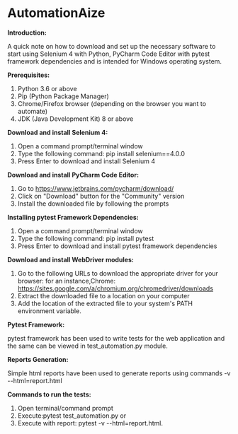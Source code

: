 # AutomationAize
 
**Introduction:**

A quick note on how to download and set up the necessary software to start using Selenium 4 with Python, PyCharm Code Editor with pytest framework dependencies and is intended for Windows operating system.

**Prerequisites:**

1. Python 3.6 or above
2. Pip (Python Package Manager)
3. Chrome/Firefox browser (depending on the browser you want to automate)
4. JDK (Java Development Kit) 8 or above
 
**Download and install Selenium 4:**

1. Open a command prompt/terminal window
2. Type the following command: pip install selenium==4.0.0
3. Press Enter to download and install Selenium 4

**Download and install PyCharm Code Editor:**

1. Go to https://www.jetbrains.com/pycharm/download/
2. Click on "Download" button for the "Community" version
3. Install the downloaded file by following the prompts

**Installing pytest Framework Dependencies:**

1. Open a command prompt/terminal window
2. Type the following command: pip install pytest
3. Press Enter to download and install pytest framework dependencies

**Download and install WebDriver modules:**

1. Go to the following URLs to download the appropriate driver for your browser:
for an instance,Chrome: https://sites.google.com/a/chromium.org/chromedriver/downloads
2. Extract the downloaded file to a location on your computer
3. Add the location of the extracted file to your system's PATH environment variable.

**Pytest Framework:**

pytest framework has been used to write tests for the web application and the same can be viewed in test_automation.py module.

**Reports Generation:**

Simple html reports have been used to generate reports using commands -v --html=report.html

**Commands to run the tests:**

1. Open terminal/command prompt 
2. Execute:pytest test_automation.py or 
3. Execute with report: pytest -v --html=report.html.
